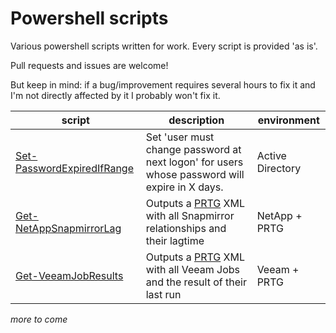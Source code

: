 # Powershell scripts

Various powershell scripts written for work.
Every script is provided 'as is'.

Pull requests and issues are welcome!

But keep in mind: if a bug/improvement requires several hours to fix it and I'm not directly affected by it I probably won't fix it.  

| script   | description   | environment |
|----------|---------------|------------|
| [Set-PasswordExpiredIfRange](../master/Set-PasswordExpiredIfRange/) | Set 'user must change password at next logon' for users whose password will expire in X days. | Active Directory |
| [Get-NetAppSnapmirrorLag](../master/Get-NetAppSnapmirrorLag/) | Outputs a [PRTG](https://www.paessler.com/prtg) XML with all Snapmirror relationships and their lagtime   | NetApp + PRTG |
| [Get-VeeamJobResults](../master/Get-VeeamJobResults/) | Outputs a [PRTG](https://www.paessler.com/prtg) XML with all Veeam Jobs and the result of their last run | Veeam + PRTG |

_more to come_
